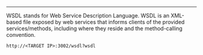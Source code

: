 ___

WSDL stands for Web Service Description Language. WSDL is an XML-based file exposed by web services that informs clients of the provided services/methods, including where they reside and the method-calling convention.

```
http://<TARGET IP>:3002/wsdl?wsdl
```